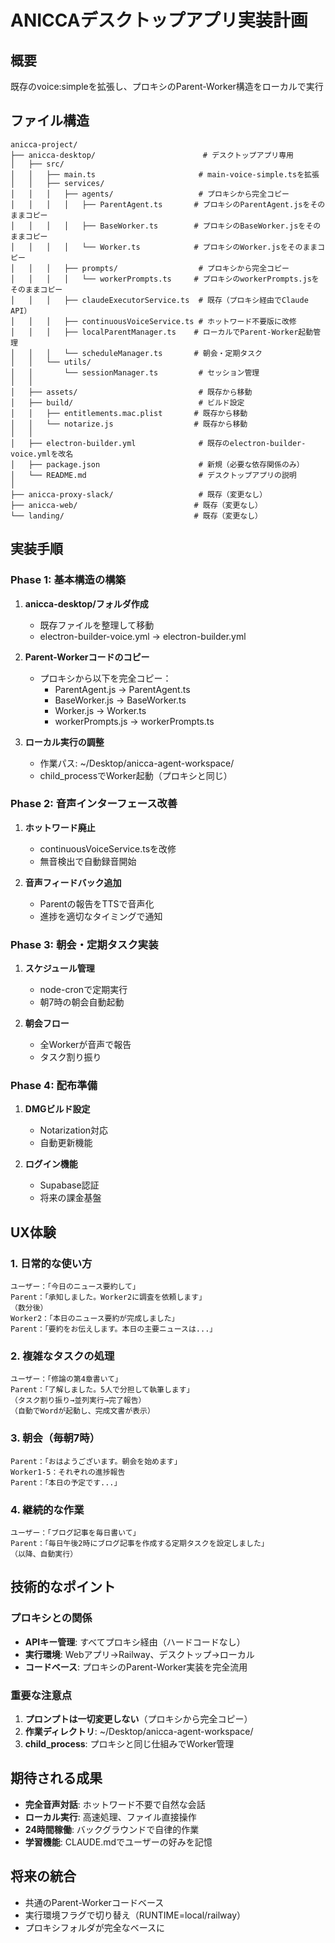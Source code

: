 # ANICCAデスクトップアプリ実装計画

## 概要
既存のvoice:simpleを拡張し、プロキシのParent-Worker構造をローカルで実行

## ファイル構造

```
anicca-project/
├── anicca-desktop/                        # デスクトップアプリ専用
│   ├── src/
│   │   ├── main.ts                       # main-voice-simple.tsを拡張
│   │   ├── services/
│   │   │   ├── agents/                   # プロキシから完全コピー
│   │   │   │   ├── ParentAgent.ts       # プロキシのParentAgent.jsをそのままコピー
│   │   │   │   ├── BaseWorker.ts        # プロキシのBaseWorker.jsをそのままコピー
│   │   │   │   └── Worker.ts            # プロキシのWorker.jsをそのままコピー
│   │   │   ├── prompts/                  # プロキシから完全コピー
│   │   │   │   └── workerPrompts.ts     # プロキシのworkerPrompts.jsをそのままコピー
│   │   │   ├── claudeExecutorService.ts  # 既存（プロキシ経由でClaude API）
│   │   │   ├── continuousVoiceService.ts # ホットワード不要版に改修
│   │   │   ├── localParentManager.ts    # ローカルでParent-Worker起動管理
│   │   │   └── scheduleManager.ts       # 朝会・定期タスク
│   │   └── utils/
│   │       └── sessionManager.ts         # セッション管理
│   │
│   ├── assets/                           # 既存から移動
│   ├── build/                            # ビルド設定
│   │   ├── entitlements.mac.plist       # 既存から移動
│   │   └── notarize.js                  # 既存から移動
│   │
│   ├── electron-builder.yml              # 既存のelectron-builder-voice.ymlを改名
│   ├── package.json                      # 新規（必要な依存関係のみ）
│   └── README.md                         # デスクトップアプリの説明
│
├── anicca-proxy-slack/                   # 既存（変更なし）
├── anicca-web/                          # 既存（変更なし）
└── landing/                             # 既存（変更なし）
```

## 実装手順

### Phase 1: 基本構造の構築
1. **anicca-desktop/フォルダ作成**
   - 既存ファイルを整理して移動
   - electron-builder-voice.yml → electron-builder.yml

2. **Parent-Workerコードのコピー**
   - プロキシから以下を完全コピー：
     - ParentAgent.js → ParentAgent.ts
     - BaseWorker.js → BaseWorker.ts
     - Worker.js → Worker.ts
     - workerPrompts.js → workerPrompts.ts

3. **ローカル実行の調整**
   - 作業パス: ~/Desktop/anicca-agent-workspace/
   - child_processでWorker起動（プロキシと同じ）

### Phase 2: 音声インターフェース改善
1. **ホットワード廃止**
   - continuousVoiceService.tsを改修
   - 無音検出で自動録音開始

2. **音声フィードバック追加**
   - Parentの報告をTTSで音声化
   - 進捗を適切なタイミングで通知

### Phase 3: 朝会・定期タスク実装
1. **スケジュール管理**
   - node-cronで定期実行
   - 朝7時の朝会自動起動

2. **朝会フロー**
   - 全Workerが音声で報告
   - タスク割り振り

### Phase 4: 配布準備
1. **DMGビルド設定**
   - Notarization対応
   - 自動更新機能

2. **ログイン機能**
   - Supabase認証
   - 将来の課金基盤

## UX体験

### 1. 日常的な使い方
```
ユーザー：「今日のニュース要約して」
Parent：「承知しました。Worker2に調査を依頼します」
（数分後）
Worker2：「本日のニュース要約が完成しました」
Parent：「要約をお伝えします。本日の主要ニュースは...」
```

### 2. 複雑なタスクの処理
```
ユーザー：「修論の第4章書いて」
Parent：「了解しました。5人で分担して執筆します」
（タスク割り振り→並列実行→完了報告）
（自動でWordが起動し、完成文書が表示）
```

### 3. 朝会（毎朝7時）
```
Parent：「おはようございます。朝会を始めます」
Worker1-5：それぞれの進捗報告
Parent：「本日の予定です...」
```

### 4. 継続的な作業
```
ユーザー：「ブログ記事を毎日書いて」
Parent：「毎日午後2時にブログ記事を作成する定期タスクを設定しました」
（以降、自動実行）
```

## 技術的なポイント

### プロキシとの関係
- **APIキー管理**: すべてプロキシ経由（ハードコードなし）
- **実行環境**: Webアプリ→Railway、デスクトップ→ローカル
- **コードベース**: プロキシのParent-Worker実装を完全流用

### 重要な注意点
1. **プロンプトは一切変更しない**（プロキシから完全コピー）
2. **作業ディレクトリ**: ~/Desktop/anicca-agent-workspace/
3. **child_process**: プロキシと同じ仕組みでWorker管理

## 期待される成果
- **完全音声対話**: ホットワード不要で自然な会話
- **ローカル実行**: 高速処理、ファイル直接操作
- **24時間稼働**: バックグラウンドで自律的作業
- **学習機能**: CLAUDE.mdでユーザーの好みを記憶

## 将来の統合
- 共通のParent-Workerコードベース
- 実行環境フラグで切り替え（RUNTIME=local/railway）
- プロキシフォルダが完全なベースに